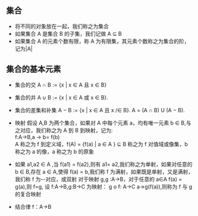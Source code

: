 ## 集合

- 将不同的对象放在一起，我们称之为集合
- 如果集合 A 是集合 B 的子集，我们记做 A ⊆ B
- 如果集合 A 的元素个数有限，称 A 为有限集，其元素个数称之为集合的阶，记为|A|

## 集合的基本元素

- 集合的交
  A ∩ B := {x | x ∈ A 且 x ∈ B}

* 集合的并
  A ∪ B := {x | x ∈ A 或 x ∈ B}.

* 集合的差集和补集
  A − B := {x | x ∈ A 且 x /∈ B}.
  A = (A ∩ B) U (A − B).

* 映射
  假设 A,B 为两个集合，如果对 A 中每个元素 a，均有唯一元素 b ∈ B,与之对应，我们称之为 A 到 B 到映射，记为:  
  f:A->B,a -> b= f(b)  
  A 称之为 f 到定义域，f(A) = {f(a) | a ∈ A } ⊆ B 称之为 f 对值域或像集，b 称之为 a 的像，a 称之为 b 的原象

* 如果 a1,a2 ∈ A ,当 f(a1) = f(a2),则有 a1= a2,我们称之为单射，如果对任意的 b ∈ B,存在 a ∈ A,使得 f(a) = b,我们称 f 为满射，如果既是单射，又是满射，我们称 f 为--对应，或双射
  对于映射 g,g :A->B，对于任意的 a∈A f(a) = g(a),则 f=g,
  设 f:A->B,g:B->C 为映射：
  g o f: A->C a->g(f(a)),则称为 f 与 g 的复合映射

* 结合律
  f：A->B
